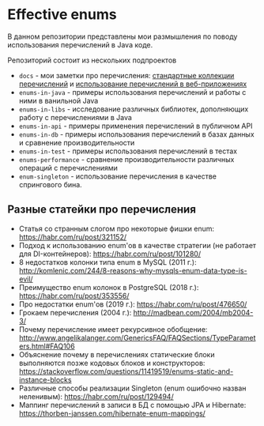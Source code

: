 # Effective enums
В данном репозитории представлены мои размышления по поводу использования перечислений в Java коде.

Репозиторий состоит из нескольких подпроектов
- `docs` - мои заметки про перечисления: [стандартные коллекции перечислений][enums] 
  и [использование перечислений в веб-приложениях][effective-enums]
- `enums-in-java` - примеры использования перечислений и работы с ними в ванильной Java
- `enums-in-libs` - исследование различных библиотек, дополняющих работу с перечислениями в Java
- `enums-in-api` - примеры применения перечислений в публичном API
- `enums-in-db` - примеры использования перечислений в базах данных и сравнение производительности
- `enums-in-test` - примеры использования перечислений в тестах
- `enums-performance` - сравнение производительности различных операций с перечислениями
- `enum-singleton` - использование перечисления в качестве спрингового бина.

## Разные статейки про перечисления
- Статья со странным слогом про некоторые фишки enum: https://habr.com/ru/post/321152/
- Подход к использованию enum'ов в качестве стратегии (не работает для DI-контейнеров): https://habr.com/ru/post/101280/
- 8 недостатков колонки типа enum в MySQL (2011 г.): http://komlenic.com/244/8-reasons-why-mysqls-enum-data-type-is-evil/
- Преимущество enum колонок в PostgreSQL (2018 г.): https://habr.com/ru/post/353556/
- Про недостатки enum'ов (2019 г.): https://habr.com/ru/post/476650/
- Грокаем перечисления (2004 г.): http://madbean.com/2004/mb2004-3/
- Почему перечисление имеет рекурсивное обобщение: http://www.angelikalanger.com/GenericsFAQ/FAQSections/TypeParameters.html#FAQ106
- Объяснение почему в перечислениях статические блоки выполняются позже кодовых блоков и конструкторов: https://stackoverflow.com/questions/11419519/enums-static-and-instance-blocks
- Различные способы реализации Singleton (enum ошибочно назван неленивым): https://habr.com/ru/post/129494/
- Маппинг перечислений в записи в БД с помощью JPA и Hibernate: https://thorben-janssen.com/hibernate-enum-mappings/

[enums]: /docs/enums_collections.md
[effective-enums]: /docs/effective_enums.md
[enum-set]: /enums-in-java/src/test/java/collections/EnumSetTest.java